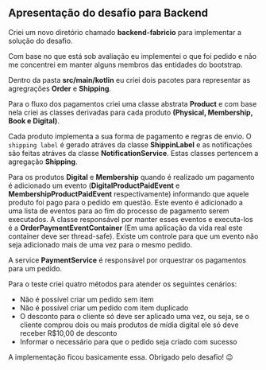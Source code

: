 ## Apresentação do desafio para Backend

Criei um novo diretório chamado **backend-fabricio** para implementar a solução do desafio.

Com base no que está sob avaliação eu implementei o que foi pedido e não me concentrei em manter alguns membros das entidades do bootstrap.

Dentro da pasta **src/main/kotlin** eu criei dois pacotes para representar as agregrações **Order** e **Shipping**.

Para o fluxo dos pagamentos criei uma classe abstrata **Product** e com base nela criei as classes derivadas para cada produto **(Physical, Membership, Book e Digital)**.

Cada produto implementa a sua forma de pagamento e regras de envio. O `shipping label` é gerado atráves da classe **ShippinLabel** e as notificações são feitas atráves da classe **NotificationService**. Estas classes pertencem a agregação **Shipping**.

Para os produtos **Digital** e **Membership** quando é realizado um pagamento é adicionado um evento (**DigitalProductPaidEvent** e **MembershipProductPaidEvent** respectivamente) informando que aquele produto foi pago para o pedido em questão. Este evento é adicionado a uma lista de eventos para ao fim do processo de pagamento serem executados. A classe responsável por manter esses eventos e executa-los é a **OrderPaymentEventContainer** (Em uma aplicação da vida real este container deve ser thread-safe). Existe um controle para que um evento não seja adicionado mais de uma vez para o mesmo pedido.

A service **PaymentService** é responsável por orquestrar os pagamentos para um pedido.

Para o teste criei quatro métodos para atender os seguintes cenários:

- Não é possível criar um pedido sem item
- Não é possível criar um pedido com item duplicado
- O desconto para o cliente só deve ser aplicado uma vez, ou seja, se o cliente comprou dois ou mais produtos de mídia digital ele só deve receber R$10,00 de desconto
- Informar o necessário para que o pedido seja criado com sucesso

A implementação ficou basicamente essa. Obrigado pelo desafio! 😉